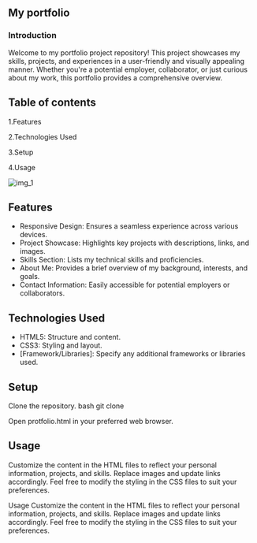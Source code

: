 ## My portfolio
### Introduction

Welcome to my portfolio project repository! This project showcases my skills, projects, and experiences in a user-friendly and visually appealing manner. Whether you're a potential employer, collaborator, or just curious about my work, this portfolio provides a comprehensive overview.

## Table of contents
1.Features

2.Technologies Used

3.Setup

4.Usage

![img_1](https://github.com/user-attachments/assets/bc11e682-c46f-495e-b333-e2b49c691cfa)

## Features

* Responsive Design: Ensures a seamless experience across various devices.
* Project Showcase: Highlights key projects with descriptions, links, and images.
* Skills Section: Lists my technical skills and proficiencies.
* About Me: Provides a brief overview of my background, interests, and goals.
* Contact Information: Easily accessible for potential employers or collaborators.

## Technologies Used

* HTML5: Structure and content.
* CSS3: Styling and layout.
* [Framework/Libraries]: Specify any additional frameworks or libraries used.

## Setup
Clone the repository. bash git clone 

Open protfolio.html in your preferred web browser.

## Usage
Customize the content in the HTML files to reflect your personal information, projects, and skills. Replace images and update links accordingly. Feel free to modify the styling in the CSS files to suit your preferences.

Usage
Customize the content in the HTML files to reflect your personal information, projects, and skills. Replace images and update links accordingly. Feel free to modify the styling in the CSS files to suit your preferences.


